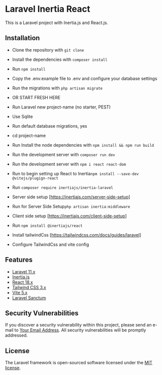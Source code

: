 # Laravel Inertia React

This is a Laravel project with Inertia.js and React.js.

## Installation

- Clone the repository with `git clone`
- Install the dependencies with `composer install`
- Run `npm install`
- Copy the .env.example file to .env and configure your database settings
- Run the migrations with `php artisan migrate`

- OR START FRESH HERE
- Run Laravel new project-name (no starter, PEST)
- Use Sqlite
- Run default database migrations, yes
- cd project-name
- Run Install the node dependencies with `npm install && npm run build`
- Run the development server with `composer run dev`
- Run the development server with `npm i react react-dom`
- Run to begin setting up React to Inertia`npm install --save-dev @vitejs/plugign-react`
- Run `composer require inertiajs/inertia-laravel`
- Server side setup [https://inertiajs.com/server-side-setup]
- Run for Server Side Setup`php artisan inertia:middleware`
- Client side setup [https://inertiajs.com/client-side-setup]
- Run `npm install @inertiajs/react`
- Install tailwindCss [https://tailwindcss.com/docs/guides/laravel]
- Configure TailwindCss and vite config

## Features

- [Laravel 11.x](https://laravel.com/docs/11.x)
- [Inertia.js](https://inertiajs.com/)
- [React 18.x](https://reactjs.org/)
- [Tailwind CSS 3.x](https://tailwindcss.com/)
- [Vite 5.x](https://vitejs.dev/)
- [Laravel Sanctum](https://laravel.com/docs/11.x/sanctum)

## Security Vulnerabilities

If you discover a security vulnerability within this project, please send an e-mail to [Your Email Address](mailto:your@address.com). All security vulnerabilities will be promptly addressed.

## License

The Laravel framework is open-sourced software licensed under the [MIT license](https://opensource.org/licenses/MIT).
